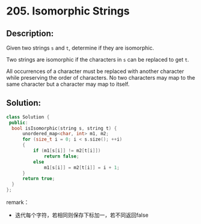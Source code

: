 # 205. Isomorphic Strings

## Description:

Given two strings `s` and `t`, determine if they are isomorphic.

Two strings are isomorphic if the characters in `s` can be replaced to get `t`.

All occurrences of a character must be replaced with another character while preserving the order of characters. No two characters may map to the same character but a character may map to itself.

## Solution:

```c++
class Solution {
 public:
  bool isIsomorphic(string s, string t) {
      unordered_map<char, int> m1, m2;
      for (size_t i = 0; i < s.size(); ++i)
      {
          if (m1[s[i]] != m2[t[i]])
              return false;
          else
              m1[s[i]] = m2[t[i]] = i + 1;
      }
      return true;
  }
};
```

remark：

- 迭代每个字符，若相同则保存下标加一，若不同返回false
